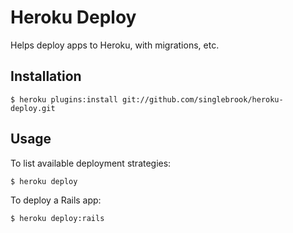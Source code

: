 # Heroku Deploy

Helps deploy apps to Heroku, with migrations, etc.

## Installation

    $ heroku plugins:install git://github.com/singlebrook/heroku-deploy.git

## Usage

To list available deployment strategies:

    $ heroku deploy

To deploy a Rails app:

    $ heroku deploy:rails

